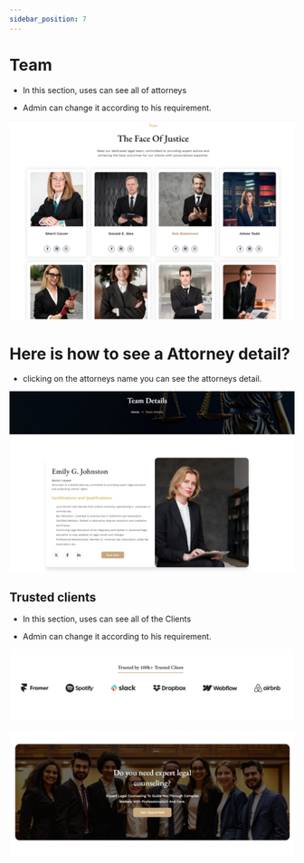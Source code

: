 ```yaml
---
sidebar_position: 7
---
```


# Team

- In this section, uses can see all of attorneys 

- Admin can change it according to his requirement.

![pricing plan](./img/tt.png)

# Here is how to see a Attorney detail?

- clicking on the attorneys name you can see the attorneys detail.

![pricing plan](./img/temd.png)


## Trusted  clients

- In this section, uses can see all of the Clients

- Admin can change it according to his requirement.

![clients](./img/cl.png)


![clients](./img/ap1.png)